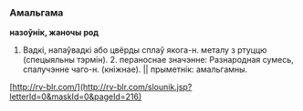 ### Амальгама
**назоўнік, жаночы род**

1. Вадкі, напаўвадкі або цвёрды сплаў якога-н. металу з ртуццю (спецыяльны тэрмін). 2. пераноснае значэнне: Разнародная сумесь, спалучэнне чаго-н. (кніжнае). || прыметнік: амальгамны.

<a rel="author">[http://rv-blr.com/](http://rv-blr.com/slounik.jsp?letterId=0&maskId=0&pageId=216)</a>

